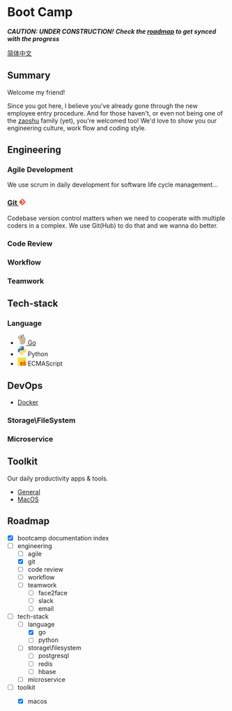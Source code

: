 # Boot Camp 

__*CAUTION: UNDER CONSTRUCTION!*__
__*Check the [roadmap](#roadmap) to get synced with the progress*__

[简体中文](https://translate.google.com)

## Summary 

Welcome my friend! 

Since you got here, I believe you've already gone through the new employee entry procedure. And for those haven't, or even not being one of the
[zaoshu](https://zaoshu.io) family (yet), you're welcomed too! We'd love to show you our engineering culture, work flow and coding style.

## Engineering 

### Agile Development

We use scrum in daily development for software life cycle management...

### [Git <img src="./engineering/img/git-icon-1788c.png" width="3%">](./engineering/git.md) 

Codebase version control matters when we need to cooperate with multiple coders in a complex. We use Git(Hub) to do that and we wanna do better. 

### Code Review

### Workflow

### Teamwork

## Tech-stack

### Language

- [<img src="./tech_stack/go/img/gopher.png" width="4%"> Go](./tech_stack/go/index.md)
- <img src="./tech_stack/python/img/python-logo.png" width="4%"> Python
- <img src="./tech_stack/ecmascript/img/es-logo-1997.png" width="4%"> ECMAScript

## DevOps

- [Docker](./tech_stack/devops/docker.md)

### Storage\FileSystem

### Microservice

## Toolkit

Our daily productivity apps & tools. 

- [General](./toolkit/general.md)
- [MacOS](./toolkit/macos.md)

## Roadmap

- [x] bootcamp documentation index
- [ ] engineering
    - [ ] agile
    - [x] git
    - [ ] code review 
    - [ ] workflow
    - [ ] teamwork
        - [ ] face2face
        - [ ] slack
        - [ ] email 
- [ ] tech-stack
    - [ ] language
        - [x] go
        - [ ] python
    - [ ] storage\filesystem
        - [ ] postgresql
        - [ ] redis
        - [ ] hbase
    - [ ] microservice
- [ ] toolkit 
    - [x] macos

